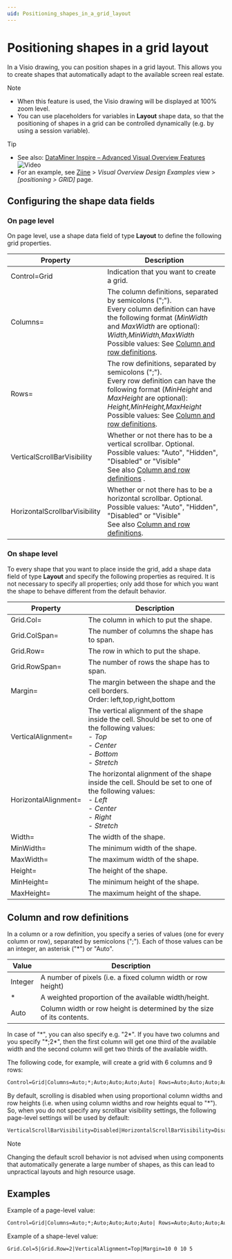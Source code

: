 ```yaml
---
uid: Positioning_shapes_in_a_grid_layout
---
```


# Positioning shapes in a grid layout

In a Visio drawing, you can position shapes in a grid layout. This allows you to create shapes that automatically adapt to the available screen real estate.

> [!NOTE]
>
> - When this feature is used, the Visio drawing will be displayed at 100% zoom level.
> - You can use placeholders for variables in **Layout** shape data, so that the positioning of shapes in a grid can be controlled dynamically (e.g. by using a session variable).

> [!TIP]
>
> - See also: [DataMiner Inspire – Advanced Visual Overview Features](https://community.dataminer.services/video/dataminer-inspire-advanced-visual-overview-features/) ![Video](~/user-guide/images/video_Duo.png)
> - For an example, see [Ziine](xref:ZiineDemoSystem) > *Visual Overview Design Examples* view > *[positioning > GRID]* page.

## Configuring the shape data fields

### On page level

On page level, use a shape data field of type **Layout** to define the following grid properties.

| Property | Description |
| -------- | ----------- |
| Control=Grid | Indication that you want to create a grid. |
| Columns= | The column definitions, separated by semicolons (";").<br>Every column definition can have the following format (*MinWidth* and *MaxWidth* are optional):<br>*Width,MinWidth,MaxWidth*<br> Possible values: See [Column and row definitions](#column-and-row-definitions). |
| Rows= | The row definitions, separated by semicolons (";").<br>Every row definition can have the following format (*MinHeight* and *MaxHeight* are optional):<br> *Height,MinHeight,MaxHeight*<br>Possible values: See [Column and row definitions](#column-and-row-definitions). |
| VerticalScrollBarVisibility | Whether or not there has to be a vertical scrollbar. Optional.<br>Possible values: "Auto", "Hidden", "Disabled" or "Visible"<br>See also [Column and row definitions](#column-and-row-definitions) . |
| HorizontalScrollbarVisibility | Whether or not there has to be a horizontal scrollbar. Optional.<br>Possible values: "Auto", "Hidden", "Disabled" or "Visible"<br>See also [Column and row definitions](#column-and-row-definitions). |

### On shape level

To every shape that you want to place inside the grid, add a shape data field of type **Layout** and specify the following properties as required. It is not necessary to specify all properties; only add those for which you want the shape to behave different from the default behavior.

| Property | Description |
| -------- | ----------- |
| Grid.Col= | The column in which to put the shape. |
| Grid.ColSpan= | The number of columns the shape has to span. |
| Grid.Row= | The row in which to put the shape. |
| Grid.RowSpan= | The number of rows the shape has to span. |
| Margin= | The margin between the shape and the cell borders.<br>Order: left,top,right,bottom |
| VerticalAlignment= | The vertical alignment of the shape inside the cell. Should be set to one of the following values:<br>- *Top*<br>- *Center*<br>- *Bottom*<br>- *Stretch* |
| HorizontalAlignment= | The horizontal alignment of the shape inside the cell. Should be set to one of the following values:<br>- *Left*<br>- *Center*<br>- *Right*<br>- *Stretch* |
| Width= | The width of the shape. |
| MinWidth= | The minimum width of the shape. |
| MaxWidth= | The maximum width of the shape. |
| Height= | The height of the shape. |
| MinHeight= | The minimum height of the shape. |
| MaxHeight= | The maximum height of the shape. |

## Column and row definitions

In a column or a row definition, you specify a series of values (one for every column or row), separated by semicolons (";"). Each of those values can be an integer, an asterisk ("\*") or "Auto".

| Value   | Description                                                           |
| ------- | --------------------------------------------------------------------- |
| Integer | A number of pixels (i.e. a fixed column width or row height)          |
| \*      | A weighted proportion of the available width/height.                  |
| Auto    | Column width or row height is determined by the size of its contents. |

In case of "\*", you can also specify e.g. "2\*". If you have two columns and you specify "\*;2\*", then the first column will get one third of the available width and the second column will get two thirds of the available width.

The following code, for example, will create a grid with 6 columns and 9 rows:

```txt
Control=Grid|Columns=Auto;*;Auto;Auto;Auto;Auto| Rows=Auto;Auto;Auto;Auto;*;Auto;20;Auto;Auto| VerticalScrollBarVisibility=Disabled|HorizontalScrollBarVisibility=Disabled
```

By default, scrolling is disabled when using proportional column widths and row heights (i.e. when using column widths and row heights equal to "\*"). So, when you do not specify any scrollbar visibility settings, the following page-level settings will be used by default:

```txt
VerticalScrollBarVisibility=Disabled|HorizontalScrollBarVisibility=Disabled
```

> [!NOTE]
> Changing the default scroll behavior is not advised when using components that automatically generate a large number of shapes, as this can lead to unpractical layouts and high resource usage.

## Examples

Example of a page-level value:

```txt
Control=Grid|Columns=Auto;*;Auto;Auto;Auto;Auto| Rows=Auto;Auto;Auto;Auto;*;Auto;20;Auto;Auto| VerticalScrollBarVisibility=Disabled|HorizontalScrollBarVisibility=Disabled
```

Example of a shape-level value:

```txt
Grid.Col=5|Grid.Row=2|VerticalAlignment=Top|Margin=10 0 10 5
```
